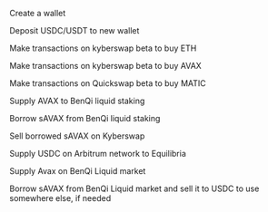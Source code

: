 Create a wallet

Deposit USDC/USDT to new wallet 

Make transactions on kyberswap beta to buy ETH

Make transactions on kyberswap beta to buy AVAX

Make transactions on Quickswap beta to buy MATIC

Supply AVAX to BenQi liquid staking

Borrow sAVAX from BenQi liquid staking

Sell borrowed sAVAX on Kyberswap

Supply USDC on Arbitrum network to Equilibria

Supply Avax on BenQi Liquid market

Borrow sAVAX from BenQi Liquid market and sell it to USDC to use somewhere else, if needed
